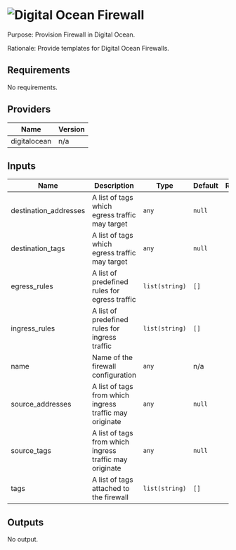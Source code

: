 # ![Digital Ocean](do-logo.png) Firewall

Purpose: Provision Firewall in Digital Ocean.

Rationale: Provide templates for Digital Ocean Firewalls.

## Requirements

No requirements.

## Providers

| Name | Version |
|------|---------|
| digitalocean | n/a |

## Inputs

| Name | Description | Type | Default | Required |
|------|-------------|------|---------|:--------:|
| destination\_addresses | A list of tags which egress traffic may target | `any` | `null` | no |
| destination\_tags | A list of tags which egress traffic may target | `any` | `null` | no |
| egress\_rules | A list of predefined rules for egress traffic | `list(string)` | `[]` | no |
| ingress\_rules | A list of predefined rules for ingress traffic | `list(string)` | `[]` | no |
| name | Name of the firewall configuration | `any` | n/a | yes |
| source\_addresses | A list of tags from which ingress traffic may originate | `any` | `null` | no |
| source\_tags | A list of tags from which ingress traffic may originate | `any` | `null` | no |
| tags | A list of tags attached to the firewall | `list(string)` | `[]` | no |

## Outputs

No output.

